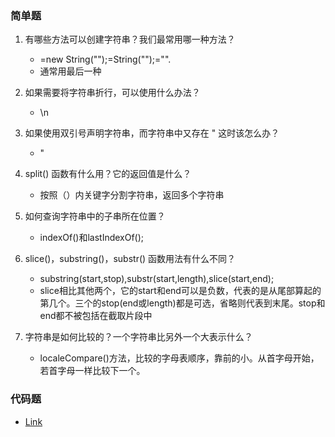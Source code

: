 ### 简单题
1. 有哪些方法可以创建字符串？我们最常用哪一种方法？
    * =new String("");=String("");="".
    * 通常用最后一种

1. 如果需要将字符串折行，可以使用什么办法？
    * \n

1. 如果使用双引号声明字符串，而字符串中又存在 " 这时该怎么办？
    * \"

1. split() 函数有什么用？它的返回值是什么？
    * 按照（）内关键字分割字符串，返回多个字符串

1. 如何查询字符串中的子串所在位置？
    * indexOf()和lastIndexOf();

1. slice()，substring()，substr() 函数用法有什么不同？
    * substring(start,stop),substr(start,length),slice(start,end);
    * slice相比其他两个，它的start和end可以是负数，代表的是从尾部算起的第几个。三个的stop(end或length)都是可选，省略则代表到末尾。stop和end都不被包括在截取片段中

1. 字符串是如何比较的？一个字符串比另外一个大表示什么？
    * localeCompare()方法，比较的字母表顺序，靠前的小。从首字母开始，若首字母一样比较下一个。

### 代码题
* [Link](https://github.com/a735315482/mfs-homework/blob/master/21-30/26.html)